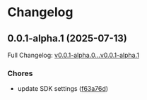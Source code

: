 # Changelog

## 0.0.1-alpha.1 (2025-07-13)

Full Changelog: [v0.0.1-alpha.0...v0.0.1-alpha.1](https://github.com/solvice/vrp-solver-sdk/compare/v0.0.1-alpha.0...v0.0.1-alpha.1)

### Chores

* update SDK settings ([f63a76d](https://github.com/solvice/vrp-solver-sdk/commit/f63a76dd716027c36e15f396fea3e4de8aae7ceb))
